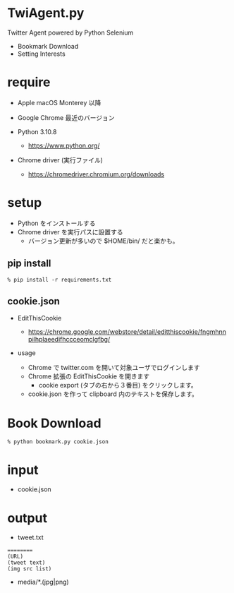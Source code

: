 # TwiAgent.py

Twitter Agent powered by Python Selenium

- Bookmark Download
- Setting Interests

# require

- Apple macOS Monterey 以降

- Google Chrome 最近のバージョン

- Python 3.10.8
  - https://www.python.org/

- Chrome driver (実行ファイル)
  - https://chromedriver.chromium.org/downloads

# setup

- Python をインストールする
- Chrome driver を実行パスに設置する
  - バージョン更新が多いので $HOME/bin/ だと楽かも。

## pip install

```
% pip install -r requirements.txt
```

## cookie.json

- EditThisCookie
  - https://chrome.google.com/webstore/detail/editthiscookie/fngmhnnpilhplaeedifhccceomclgfbg/

- usage
   - Chrome で twitter.com を開いて対象ユーザでログインします
   - Chrome 拡張の EditThisCookie を開きます
      - cookie export (タブの右から３番目) をクリックします。
   - cookie.json を作って clipboard 内のテキストを保存します。

# Book Download

```
% python bookmark.py cookie.json
```

# input

- cookie.json

# output

- tweet.txt
```
========
(URL)
(tweet text)
(img src list)
```

- media/*.(jpg|png)
